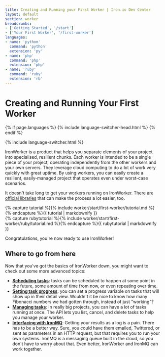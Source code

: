 ```yaml
---
title: Creating and Running your First Worker | Iron.io Dev Center
layout: default
section: worker
breadcrumbs:
- ['Getting Started', '/start']
- ['Your First Worker', '/first-worker']
languages:
- name: 'python'
  command: 'python'
  extension: 'py'
- name: 'php'
  command: 'php'
  extension: 'php'
- name: 'ruby'
  command: 'ruby'
  extension: 'rb'
---
```

<style type="text/css">
.container .fixed-width {
font-family: monospace;
}
pre {
overflow: auto;
}
</style>

# Creating and Running Your First Worker

{% if page.languages %}
{% include language-switcher-head.html %}
{% endif %}

{% include language-switcher.html %}

IronWorker is a product that helps you separate elements of your project into specialised, resilient chunks. Each worker is intended to be a single piece of your project, operating independently from the other workers and your own servers. They leverage cloud computing to do a lot of work very quickly with great uptime. By using workers, you can easily create a resilient, easily-managed project that operates even under worst-case scenarios.

It doesn't take long to get your workers running on IronWorker. There are [official libraries](/code/libraries) that can make the process a lot easier, too.

<div class="{% for language in page.languages %}{% if language.name != "ruby" %}{{ language.name }}{% unless forloop.last %} {% endunless %}{% endif %}{% endfor %}">
{% capture tutorial %}{% include worker/start/first-worker/tutorial.md %}{% endcapture %}{{ tutorial | markdownify }}
</div>

<div class="ruby">
{% capture rubytutorial %}{% include worker/start/first-worker/ruby/tutorial.md %}{% endcapture %}{{ rubytutorial | markdownify }}
</div>

Congratulations, you're now ready to use IronWorker!

## Where to go from here

Now that you've got the basics of IronWorker down, you might want to check out some more advanced topics:

* [**Scheduling tasks**](/worker/start/scheduling-tasks): tasks can be scheduled to happen at some point in the future, some amount of time from now, or even repeating over time.
* [**Setting task progress**](/worker/start/task-progress): you can set a progress variable on tasks that will show up in their detail view. Wouldn't it be nice to know how many Fibonacci numbers we had gotten through, instead of just "working"?
* [**Managing tasks**](/worker/start/managing-tasks): In really big projects, you can have a lot of tasks running at once. The API lets you list, cancel, and delete tasks to help you manage your worker.
* [**Interfacing with IronMQ**](/worker/articles/integrations/ironmq): Getting your results as a log is a pain. There has to be a better way. Sure, you could have them emailed, Twittered, or sent as parameters in an HTTP request, but that requires you to run your own systems. IronMQ is a messaging queue built in the cloud, so you don't have to worry about that. Even better, IronWorker and IronMQ can work together.

